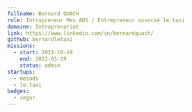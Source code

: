 ```yaml
---
fullname: Bernard QUACH
role: Intrapreneur Mes ADS / Entrepreneur associé le.taxi
domaine: Intraprenariat
link: https://www.linkedin.com/in/bernardquach/
github: bernardletaxi
missions:
  - start: 2021-10-19
    end: 2022-01-19
    status: admin
startups:
  - mesads
  - le-taxi
badges:
  - segur
---
```


